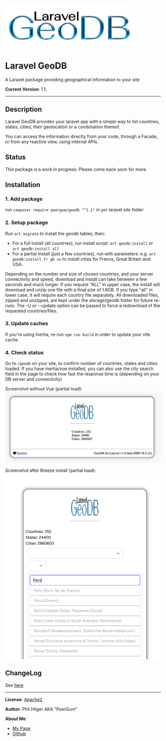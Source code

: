 
![Logo](public/laravel-geodb.png)

# Laravel GeoDB
A Laravel package providing geographical information to your site

**Current Version**: 1.1;

---
## Description
Laravel GeoDB provides your laravel app with a simple way to
list countries, states, cities, their geolocation or a combination thereof.

You can access the information directly from your code,
through a Facade, or from any reactive view, using internal APIs.

## Status
This package is a work in progress. Please come back soon for more.

## Installation

### 1. Add package
run `composer require peergum/geodb "^1.1"` in yor laravel site folder

### 2. Setup package
Run `art migrate` to install the geodb tables, then:
- For a full install (all countries), run install script: `art geodb:install` or `art geodb:install all`
- For a partial install (just a few countries), run with parameters: e.g. `art geodb:install fr gb us`
to install cities for France, Great Britain and USA.

Depending on the number and size of chosen countries, and your server connectivity and speed, download and install can
take between a few seconds and much longer.
If you request "ALL" in upper case, the install will download and unzip one file with a final size of 1.6GB.
If you type "all" in lower case, it will require each country file separately.
All downloaded files, zipped and unzipped, are kept under the storage/geodb folder for future re-runs.
The -U or --update option can be passed to force a redownload of the requested countries/files.

### 3. Update caches
If you're using Inertia, re-run `npm run build` in order to update your vite cache.

### 4. Check status
Go to `/geodb` on your site, to confirm number of countries, states and cities loaded.
If you have inertia/vue installed, you can also use the city search field in the page to check how fast the response time is (depending on your
DB server and connectivity)

Screenshot without Vue (partial load):
![example_1.png](example_1.png)

Screenshot after Breeze install (partial load):
![example_2.png](example_2.png)

## ChangeLog
See [here](./CHANGELOG.md)

---
**License**: [Apache2](./LICENSE)

**Author**: Phil Hilger AKA "PeerGum"

**About Me**:
- [My Page](https://phil.hilger.ca)
- [Github](https://github.com/peergum)
